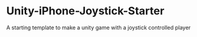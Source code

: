 Unity-iPhone-Joystick-Starter
=============================

A starting template to make a unity game with a joystick controlled player
